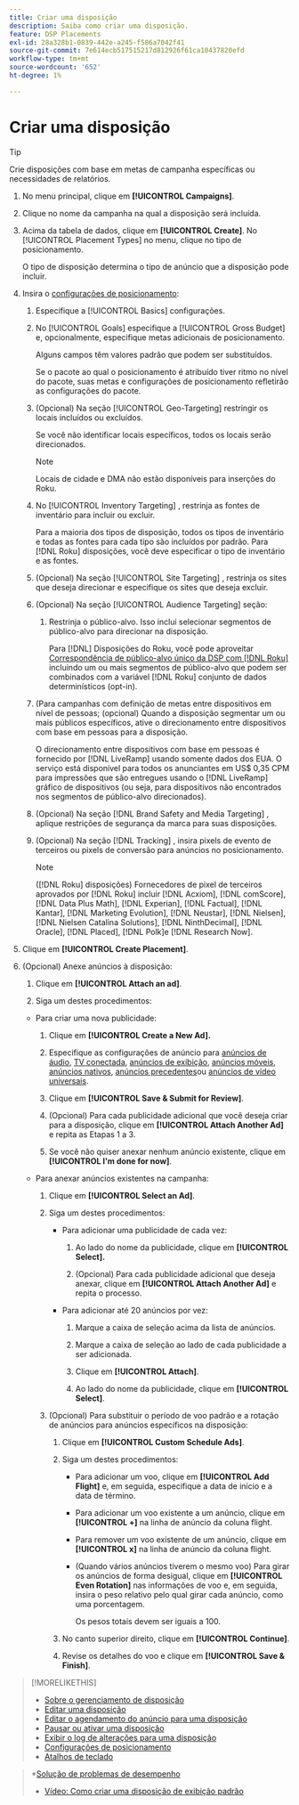 ```yaml
---
title: Criar uma disposição
description: Saiba como criar uma disposição.
feature: DSP Placements
exl-id: 28a328b1-0839-442e-a245-f586a7042f41
source-git-commit: 7e614ecb517515217d812926f61ca10437820efd
workflow-type: tm+mt
source-wordcount: '652'
ht-degree: 1%

---
```


# Criar uma disposição

>[!TIP]
>
>Crie disposições com base em metas de campanha específicas ou necessidades de relatórios.

1. No menu principal, clique em **[!UICONTROL Campaigns]**.

1. Clique no nome da campanha na qual a disposição será incluída.

1. Acima da tabela de dados, clique em **[!UICONTROL Create]**. No [!UICONTROL Placement Types] no menu, clique no tipo de posicionamento.

   O tipo de disposição determina o tipo de anúncio que a disposição pode incluir.

1. Insira o [configurações de posicionamento](placement-settings.md):

   1. Especifique a [!UICONTROL Basics] configurações.

   1. No [!UICONTROL Goals] especifique a [!UICONTROL Gross Budget] e, opcionalmente, especifique metas adicionais de posicionamento.

      Alguns campos têm valores padrão que podem ser substituídos.

      Se o pacote ao qual o posicionamento é atribuído tiver ritmo no nível do pacote, suas metas e configurações de posicionamento refletirão as configurações do pacote.

   1. (Opcional) Na seção [!UICONTROL Geo-Targeting] restringir os locais incluídos ou excluídos.

      Se você não identificar locais específicos, todos os locais serão direcionados.

      >[!NOTE]
      >
      >Locais de cidade e DMA não estão disponíveis para inserções do Roku.

   1. No [!UICONTROL Inventory Targeting] , restrinja as fontes de inventário para incluir ou excluir.

      Para a maioria dos tipos de disposição, todos os tipos de inventário e todas as fontes para cada tipo são incluídos por padrão. Para [!DNL Roku] disposições, você deve especificar o tipo de inventário e as fontes.

   1. (Opcional) Na seção [!UICONTROL Site Targeting] , restrinja os sites que deseja direcionar e especifique os sites que deseja excluir.

   1. (Opcional) Na seção [!UICONTROL Audience Targeting] seção:

      1. Restrinja o público-alvo. Isso inclui selecionar segmentos de público-alvo para direcionar na disposição.

         Para [!DNL] Disposições do Roku, você pode aproveitar [Correspondência de público-alvo único da DSP com [!DNL Roku]](/help/dsp/inventory/roku-inventory.md) incluindo um ou mais segmentos de público-alvo que podem ser combinados com a variável [!DNL Roku] conjunto de dados determinísticos (opt-in).
   1. (Para campanhas com definição de metas entre dispositivos em nível de pessoas; (opcional) Quando a disposição segmentar um ou mais públicos específicos, ative o direcionamento entre dispositivos com base em pessoas para a disposição.

      O direcionamento entre dispositivos com base em pessoas é fornecido por [!DNL LiveRamp] usando somente dados dos EUA. O serviço está disponível para todos os anunciantes em US$ 0,35 CPM para impressões que são entregues usando o [!DNL LiveRamp] gráfico de dispositivos (ou seja, para dispositivos não encontrados nos segmentos de público-alvo direcionados).

   1. (Opcional) Na seção [!DNL Brand Safety and Media Targeting] , aplique restrições de segurança da marca para suas disposições.

   1. (Opcional) Na seção [!DNL Tracking] , insira pixels de evento de terceiros ou pixels de conversão para anúncios no posicionamento.

      >[!NOTE]
      >
      >([!DNL Roku] disposições) Fornecedores de pixel de terceiros aprovados por [!DNL Roku] incluir [!DNL Acxiom], [!DNL comScore], [!DNL Data Plus Math], [!DNL Experian], [!DNL Factual], [!DNL Kantar], [!DNL Marketing Evolution], [!DNL Neustar], [!DNL Nielsen], [!DNL Nielsen Catalina Solutions], [!DNL NinthDecimal], [!DNL Oracle], [!DNL Placed], [!DNL Polk]e [!DNL Research Now].


1. Clique em **[!UICONTROL Create Placement]**.

1. (Opcional) Anexe anúncios à disposição:

   1. Clique em **[!UICONTROL Attach an ad]**.

   1. Siga um destes procedimentos:
   * Para criar uma nova publicidade:

      1. Clique em **[!UICONTROL Create a New Ad].**

      1. Especifique as configurações de anúncio para [anúncios de áudio](/help/dsp/campaign-management/ads/ad-settings-audio.md), [TV conectada](/help/dsp/campaign-management/ads/ad-settings-connected-tv.md), [anúncios de exibição](/help/dsp/campaign-management/ads/ad-settings-display.md), [anúncios móveis](/help/dsp/campaign-management/ads/ad-settings-mobile.md), [anúncios nativos](/help/dsp/campaign-management/ads/ad-settings-native.md), [anúncios precedentes](/help/dsp/campaign-management/ads/ad-settings-pre-roll.md)ou [anúncios de vídeo universais](/help/dsp/campaign-management/ads/ad-settings-universal-video.md).

      1. Clique em **[!UICONTROL Save & Submit for Review]**.

      1. (Opcional) Para cada publicidade adicional que você deseja criar para a disposição, clique em **[!UICONTROL Attach Another Ad]** e repita as Etapas 1 a 3.

      1. Se você não quiser anexar nenhum anúncio existente, clique em **[!UICONTROL I'm done for now]**.
   * Para anexar anúncios existentes na campanha:

      1. Clique em **[!UICONTROL Select an Ad]**.

      1. Siga um destes procedimentos:

         * Para adicionar uma publicidade de cada vez:

            1. Ao lado do nome da publicidade, clique em **[!UICONTROL Select].**

            1. (Opcional) Para cada publicidade adicional que deseja anexar, clique em **[!UICONTROL Attach Another Ad]** e repita o processo.
         * Para adicionar até 20 anúncios por vez:

            1. Marque a caixa de seleção acima da lista de anúncios.

            1. Marque a caixa de seleção ao lado de cada publicidade a ser adicionada.

            1. Clique em **[!UICONTROL Attach]**.

            1. Ao lado do nome da publicidade, clique em **[!UICONTROL Select]**.
      1. (Opcional) Para substituir o período de voo padrão e a rotação de anúncios para anúncios específicos na disposição:

         1. Clique em **[!UICONTROL Custom Schedule Ads]**.

         1. Siga um destes procedimentos:

            * Para adicionar um voo, clique em **[!UICONTROL Add Flight]** e, em seguida, especifique a data de início e a data de término.

            * Para adicionar um voo existente a um anúncio, clique em **[!UICONTROL +]** na linha de anúncio da coluna flight.

            * Para remover um voo existente de um anúncio, clique em **[!UICONTROL x]** na linha de anúncio da coluna flight.

            * (Quando vários anúncios tiverem o mesmo voo) Para girar os anúncios de forma desigual, clique em **[!UICONTROL Even Rotation]** nas informações de voo e, em seguida, insira o peso relativo pelo qual girar cada anúncio, como uma porcentagem.

               Os pesos totais devem ser iguais a 100.
         1. No canto superior direito, clique em **[!UICONTROL Continue]**.

         1. Revise os detalhes do voo e clique em **[!UICONTROL Save & Finish]**.






>[!MORELIKETHIS]
>
>* [Sobre o gerenciamento de disposição](placement-about.md)
>* [Editar uma disposição](placement-edit.md)
>* [Editar o agendamento do anúncio para uma disposição](placement-edit-ad-schedule.md)
>* [Pausar ou ativar uma disposição](placement-pause-activate.md)
>* [Exibir o log de alterações para uma disposição](placement-change-log.md)
>* [Configurações de posicionamento](placement-settings.md)
>* [Atalhos de teclado](/help/dsp/campaign-management/reports/keyboard-shortcuts.md)

   >*[Solução de problemas de desempenho](/help/dsp/optimization/troubleshooting-performance.md)
>* [Vídeo: Como criar uma disposição de exibição padrão](https://video.tv.adobe.com/v/340454)

